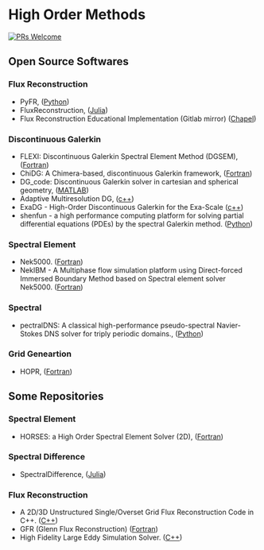 # High Order Methods

[![PRs Welcome](https://img.shields.io/badge/PRs-welcome-brightgreen.svg?style=flat-square)](http://makeapullrequest.com)


## Open Source Softwares

### Flux Reconstruction
* PyFR, ([Python](https://github.com/PyFR/PyFR))
* FluxReconstruction, ([Julia](https://github.com/vavrines/FluxReconstruction.jl))
* Flux Reconstruction Educational Implementation (Gitlab mirror) ([Chapel](https://github.com/redhatturtle/frei))

### Discontinuous Galerkin
* FLEXI: Discontinuous Galerkin Spectral Element Method (DGSEM), ([Fortran](https://github.com/flexi-framework/flexi))
* ChiDG: A Chimera-based, discontinuous Galerkin framework, ([Fortran](https://github.com/nwukie/ChiDG))
* DG_code: Discontinuous Galerkin solver in cartesian and spherical geometry, ([MATLAB](https://github.com/nickdisca/DG_code))
* Adaptive Multiresolution DG, ([c++](https://github.com/JuntaoHuang/adaptive-multiresolution-DG))
* ExaDG - High-Order Discontinuous Galerkin for the Exa-Scale ([c++](https://github.com/exadg/exadg))
* shenfun - a high performance computing platform for solving partial differential equations (PDEs) by the spectral Galerkin method. ([Python](https://github.com/spectralDNS/shenfun))

### Spectral Element
* Nek5000. ([Fortran](https://github.com/Nek5000/Nek5000))
* NekIBM -  A Multiphase flow simulation platform using Direct-forced Immersed Boundary Method based on Spectral element solver Nek5000. ([Fortran](https://github.com/YunchaoYang/NekIBM))

### Spectral
* pectralDNS: A classical high-performance pseudo-spectral Navier-Stokes DNS solver for triply periodic domains., ([Python](https://github.com/spectralDNS/spectralDNS))

### Grid Geneartion
* HOPR, ([Fortran](https://github.com/flexi-framework/hopr))


## Some Repositories

### Spectral Element
* HORSES: a High Order Spectral Element Solver (2D), ([Fortran](https://github.com/horsescfd/HORSES2D))

### Spectral Difference
* SpectralDifference, ([Julia](https://github.com/HTofi/SpectralDifference.jl))

### Flux Reconstruction
* A 2D/3D Unstructured Single/Overset Grid Flux Reconstruction Code in C++. ([C++](https://github.com/JacobCrabill/FlurryPP))
* GFR (Glenn Flux Reconstruction) ([Fortran](https://github.com/nasa/GFR))
* High Fidelity Large Eddy Simulation Solver. ([C++](https://github.com/HiFiLES/HiFiLES-solver))
